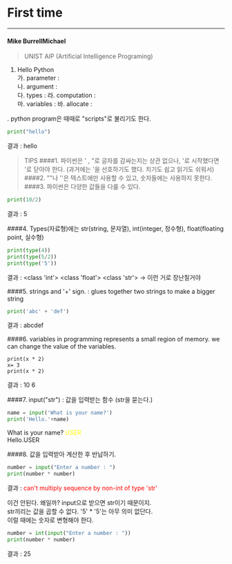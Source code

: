 First time
=================
***************

#### Mike BurrellMichael
>UNIST AIP (Artificial Intelligence Programing)
1. Hello Python   
가. parameter :  
나. argument :    
다. types :
라. computation :  
마. variables :
바. allocate :

. python program은 때때로 "scripts"로 불리기도 한다.

~~~ Python
print("hello")
~~~
결과 : hello

>TIPS
####1. 파이썬은 ' , "로 글자를 감싸는지는 상관 없으나, '로 시작했다면 '로 닫아야 한다. (과거에는 '을 선호하기도 했다. 치기도 쉽고 읽기도 쉬워서)
####2. ""나 ''은 텍스트에만 사용할 수 있고, 숫자들에는 사용하지 못한다.
####3. 파이썬은 다양한 값들을 다룰 수 있다. 

~~~ Python
print(10/2)
~~~
결과 : 5

####4. Types(자료형)에는 str(string, 문자열), int(integer, 정수형), float(floating point, 실수형) 

~~~ Python
print(type(4))
print(type(5/2))
print(type('5'))
~~~
결과 : <class 'int'>
<class 'float'>
<class 'str'> -> 이런 거로 장난칠거야

####5. strings and '+' sign. : glues together two strings to make a bigger string

~~~ Python
print('abc' + 'def')
~~~
결과 : abcdef

####6. variables in programming represents a small region of memory. we can change the value of the variables.

~~~Pythonx= 5
print(x * 2)
x= 3
print(x * 2)
~~~
결과 : 10
6

####7. input("str") : 값을 입력받는 함수 (str을 묻는다.)

~~~Python
name = input('What is your name?')
print('Hello.'+name)
~~~
What is your name? <span style="color:yellow">USER</span>   
Hello.USER  

####8. 값을 입력받아 계산한 후 반납하기.

~~~Python
number = input("Enter a number : ")
print(number * number)
~~~
결과 : <span style="color:red">can't multiply sequence by non-int of type 'str'</span>   

이건 안된다. 왜일까? input으로 받으면 str이기 때문이지.  
str끼리는 값을 곱할 수 없다. '5' * '5'는 아무 의미 없단다.  
이럴 때에는 숫자로 변형해야 한다.

~~~Python
number = int(input("Enter a number : "))
print(number * number)
~~~
결과 : 25
